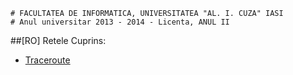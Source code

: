 ```
# FACULTATEA DE INFORMATICA, UNIVERSITATEA "AL. I. CUZA" IASI
# Anul universitar 2013 - 2014 - Licenta, ANUL II
```

##[RO] Retele
Cuprins:

- [Traceroute](Traceroute)